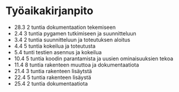 # Työaikakirjanpito 

* 28.3 2 tuntia dokumentaation tekemiseen
* 2.4 3 tuntia pygamen tutkimiseen ja suunnitteluun
* 3.4 2 tuntia suunnitteluun ja toteutuksen aloitus
* 4.4 5 tuntia kokeilua ja toteutusta
* 5.4 tunti testien asennus ja kokeilua
* 10.4 5 tuntia koodin parantamista ja uusien ominaisuuksien tekoa
* 11.4 8 tuntia rakenteen muuttoa ja dokumentaatiota
* 21.4 3 tuntia rakenteen lisäytstä
* 22.4 5 tuntia rakenteen lisäystä
* 25.4 2 tuntia dokumentaatiota
 
